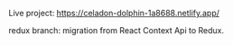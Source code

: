 Live project: https://celadon-dolphin-1a8688.netlify.app/

redux branch: migration from React Context Api to Redux.
